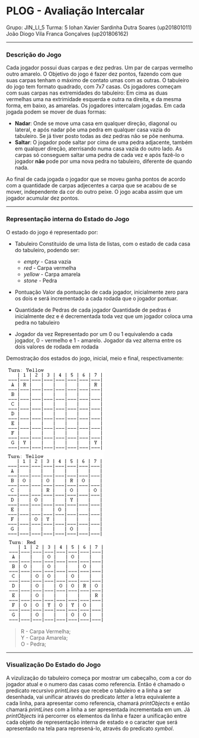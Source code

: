 # PLOG - Avaliação Intercalar

Grupo: JIN_LI_5
Turma: 5
Iohan Xavier Sardinha Dutra Soares (up201801011)
João Diogo Vila Franca Gonçalves (up201806162)

---

### Descrição do Jogo

Cada jogador possui duas carpas e dez pedras. Um par de carpas vermelho outro amarelo.
O Objetivo do jogo é fazer dez pontos, fazendo com que suas carpas tenham o máximo de contato umas com as outras.
O tabuleiro do jogo tem formato quadrado, com 7x7 casas.
Os jogadores começam com suas carpas nas extremidades do tabuleiro: Em cima as duas vermelhas uma na extrimidade esquerda e outra na direita, e da mesma forma, em baixo, as amarelas.
Os jogadores intercalam jogadas.
Em cada jogada podem se mover de duas formas:

- **Nadar**: Onde se move uma casa em qualquer direção, diagonal ou lateral, e após nadar põe uma pedra em qualquer casa vazia do tabuleiro. Se já tiver posto todas as dez pedras não se põe nenhuma.
- **Saltar**: O jogador pode saltar por cima de uma pedra adjacente, também em qualquer direção, aterrisando numa casa vazia do outro lado. As carpas só conseguem saltar uma pedra de cada vez e após fazê-lo o jogador **não** pode por uma nova pedra no tabuleiro, diferente de quando nada.

Ao final de cada jogada o jogador que se moveu ganha pontos de acordo com a quantidade de carpas adjecentes a carpa que se acabou de se mover, independente da cor do outro peixe.
O jogo acaba assim que um jogador acumular dez pontos.

---

### Representação interna do Estado do Jogo

O estado do jogo é representado por:

- Tabuleiro
  Constituido de uma lista de listas, com o estado de cada casa do tabuleiro, podendo ser:

  - _empty_ - Casa vazia
  - _red_ - Carpa vermelha
  - _yellow_ - Carpa amarela
  - _stone_ - Pedra

- Pontuação
  Valor da pontuação de cada jogador, inicialmente zero para os dois e será incrementado a cada rodada que o jogador pontuar.
- Quantidade de Pedras de cada jogador
  Quantidade de pedras é inicialmente dez e é decrementada toda vez que um jogador coloca uma pedra no tabuleiro
- Jogador da vez
  Representado por um 0 ou 1 equivalendo a cada jogador, 0 - vermelho e 1 - amarelo. Jogador da vez alterna entre os dois valores de rodada em rodada

Demostração dos estados do jogo, inicial, meio e final, respectivamente:

![Initial Games State](/initial.png)
![Middle Games State](/middle.png)
![Final Games State](/final.png)

> R - Carpa Vermelha;  
> Y - Carpa Amarela;  
> O - Pedra;

---

### Visualização Do Estado do Jogo

A vizulização do tabuleiro começa por mostrar um cabeçalho, com a cor do jogador atual e o numero das casas como referencia.
Então é chamado o predicato recursivo _printLines_ que recebe o tabuleiro e a linha a ser desenhada, vai unificar através do predicato _letter_ a letra equivalente a cada linha, para apresentar como referencia, chamará _printObjects_ e então chamará _printLines_ com a linha a ser apresentada incrementada em um.
Já _printObjects_ irá percorrer os elementos da linha e fazer a unificação entre cada objeto de representação interna de estado e o caracter que será apresentado na tela para represená-lo, através do predicato _symbol_.
